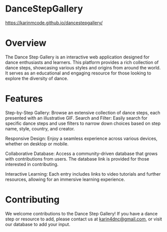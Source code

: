 # DanceStepGallery

https://karinmcode.github.io/dancestepgallery/

# Overview
The Dance Step Gallery is an interactive web application designed for dance enthusiasts and learners. This platform provides a rich collection of dance steps, showcasing various styles and origins from around the world. It serves as an educational and engaging resource for those looking to explore the diversity of dance.

# Features

Step-by-Step Gallery: Browse an extensive collection of dance steps, each presented with an illustrative GIF.
Search and Filter: Easily search for specific dance steps and use filters to narrow down choices based on step name, style, country, and creator.

Responsive Design: Enjoy a seamless experience across various devices, whether on desktop or mobile.

Collaborative Database: Access a community-driven database that grows with contributions from users. The database link is provided for those interested in contributing.

Interactive Learning: Each entry includes links to video tutorials and further resources, allowing for an immersive learning experience.

# Contributing
We welcome contributions to the Dance Step Gallery! If you have a dance step or resource to add, please contact us at karin4dnc@gmail.com, or visit our database to add your input.